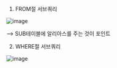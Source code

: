 1. FROM절 서브쿼리

![image](https://user-images.githubusercontent.com/108928206/187907204-4a6d6aaa-92cb-41e2-bdfb-0e958a1acc31.png)

--> SUB테이블에 알리아스를 주는 것이 포인트

2. WHERE절 서브쿼리

![image](https://user-images.githubusercontent.com/108928206/187907320-48acaf16-94b4-4253-ac7f-9bfa2b186b70.png)
